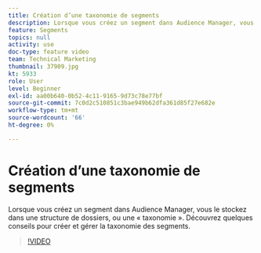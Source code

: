 ```yaml
---
title: Création d’une taxonomie de segments
description: Lorsque vous créez un segment dans Audience Manager, vous le stockez dans une structure de dossiers, ou une « taxonomie ». Découvrez quelques conseils pour créer et gérer la taxonomie des segments.
feature: Segments
topics: null
activity: use
doc-type: feature video
team: Technical Marketing
thumbnail: 37909.jpg
kt: 5933
role: User
level: Beginner
exl-id: aa00b640-0b52-4c11-9165-9d73c78e77bf
source-git-commit: 7c0d2c510851c3bae949b62dfa361d85f27e682e
workflow-type: tm+mt
source-wordcount: '66'
ht-degree: 0%

---
```


# Création d’une taxonomie de segments

Lorsque vous créez un segment dans Audience Manager, vous le stockez dans une structure de dossiers, ou une « taxonomie ». Découvrez quelques conseils pour créer et gérer la taxonomie des segments.

>[!VIDEO](https://video.tv.adobe.com/v/326858/?quality=12&learn=on&captions=fre_fr)
